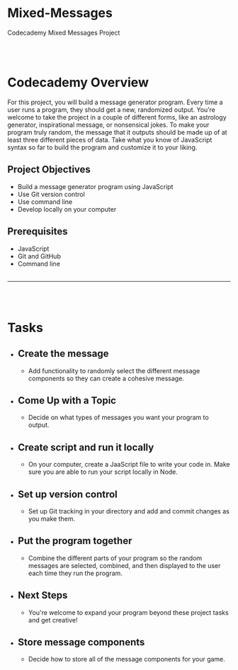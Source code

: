 # **Mixed-Messages**
Codecademy Mixed Messages Project

<br></br>
# **Codecademy Overview**
For this project, you will build a message generator program. Every time a user runs a program, they should get a new, randomized output. You’re welcome to take the project in a couple of different forms, like an astrology generator, inspirational message, or nonsensical jokes. To make your program truly random, the message that it outputs should be made up of at least three different pieces of data. Take what you know of JavaScript syntax so far to build the program and customize it to your liking.

## **Project Objectives**
- Build a message generator program using JavaScript
- Use Git version control
- Use command line
- Develop locally on your computer

## **Prerequisites**
- JavaScript
- Git and GitHub
- Command line
<br></br>
---
<br></br>
# **Tasks**
- ## __Create the message__
    - Add functionality to randomly select the different message components so they can create a cohesive message.

- ## __Come Up with a Topic__
    - Decide on what types of messages you want your program to output.

- ## __Create script and run it locally__
    - On your computer, create a JaaScript file to write your code in.  Make sure you are able to run your script locally in Node.

- ## __Set up version control__
    - Set up Git tracking in your directory and add and commit changes as you make them.

- ## __Put the program together__
    - Combine the different parts of your program so the random messages are selected, combined, and then displayed to the user each time they run the program.

- ## __Next Steps__
    - You're welcome to expand your program beyond these project tasks and get creative!

- ## __Store message components__
    - Decide how to store all of the message components for your game.